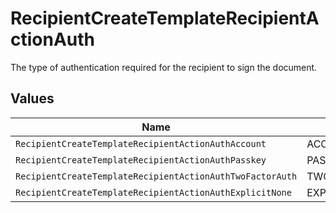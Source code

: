 # RecipientCreateTemplateRecipientActionAuth

The type of authentication required for the recipient to sign the document.


## Values

| Name                                                      | Value                                                     |
| --------------------------------------------------------- | --------------------------------------------------------- |
| `RecipientCreateTemplateRecipientActionAuthAccount`       | ACCOUNT                                                   |
| `RecipientCreateTemplateRecipientActionAuthPasskey`       | PASSKEY                                                   |
| `RecipientCreateTemplateRecipientActionAuthTwoFactorAuth` | TWO_FACTOR_AUTH                                           |
| `RecipientCreateTemplateRecipientActionAuthExplicitNone`  | EXPLICIT_NONE                                             |
